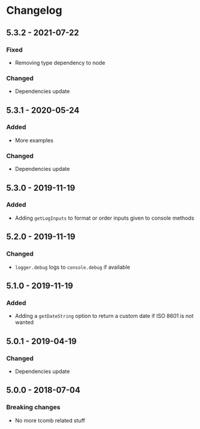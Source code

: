 # Changelog

## 5.3.2 - 2021-07-22

### Fixed

- Removing type dependency to node

### Changed

- Dependencies update

## 5.3.1 - 2020-05-24

### Added

- More examples

### Changed

- Dependencies update

## 5.3.0 - 2019-11-19

### Added

- Adding `getLogInputs` to format or order inputs given to console methods

## 5.2.0 - 2019-11-19

### Changed

- `logger.debug` logs to `console.debug` if available

## 5.1.0 - 2019-11-19

### Added

- Adding a `getDateString` option to return a custom date if ISO 8601 is not wanted

## 5.0.1 - 2019-04-19

### Changed

- Dependencies update

## 5.0.0 - 2018-07-04

### Breaking changes

- No more tcomb related stuff
